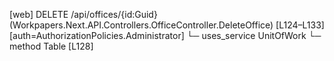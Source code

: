 [web] DELETE /api/offices/{id:Guid}  (Workpapers.Next.API.Controllers.OfficeController.DeleteOffice)  [L124–L133] [auth=AuthorizationPolicies.Administrator]
  └─ uses_service UnitOfWork
    └─ method Table [L128]

